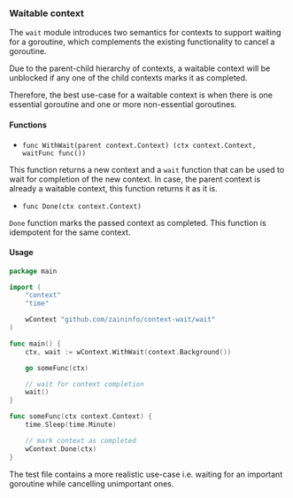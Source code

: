### Waitable context

The `wait` module introduces two semantics for contexts to support waiting for a goroutine, which complements the existing functionality to cancel a goroutine.

Due to the parent-child hierarchy of contexts, a waitable context will be unblocked if any one of the child contexts marks it as completed.

Therefore, the best use-case for a waitable context is when there is one essential goroutine and one or more non-essential goroutines.

#### Functions

- `func WithWait(parent context.Context) (ctx context.Context, waitFunc func())`

This function returns a new context and a `wait` function that can be used to wait for completion of the new context. In case, the parent context is already a waitable context, this function returns it as it is.

- `func Done(ctx context.Context)`

`Done` function marks the passed context as completed. This function is idempotent for the same context.

#### Usage

```go
package main

import (
	"context"
	"time"

	wContext "github.com/zaininfo/context-wait/wait"
)

func main() {
	ctx, wait := wContext.WithWait(context.Background())

	go someFunc(ctx)

	// wait for context completion
	wait()
}

func someFunc(ctx context.Context) {
	time.Sleep(time.Minute)

	// mark context as completed
	wContext.Done(ctx)
}
```

The test file contains a more realistic use-case i.e. waiting for an important goroutine while cancelling unimportant ones.
